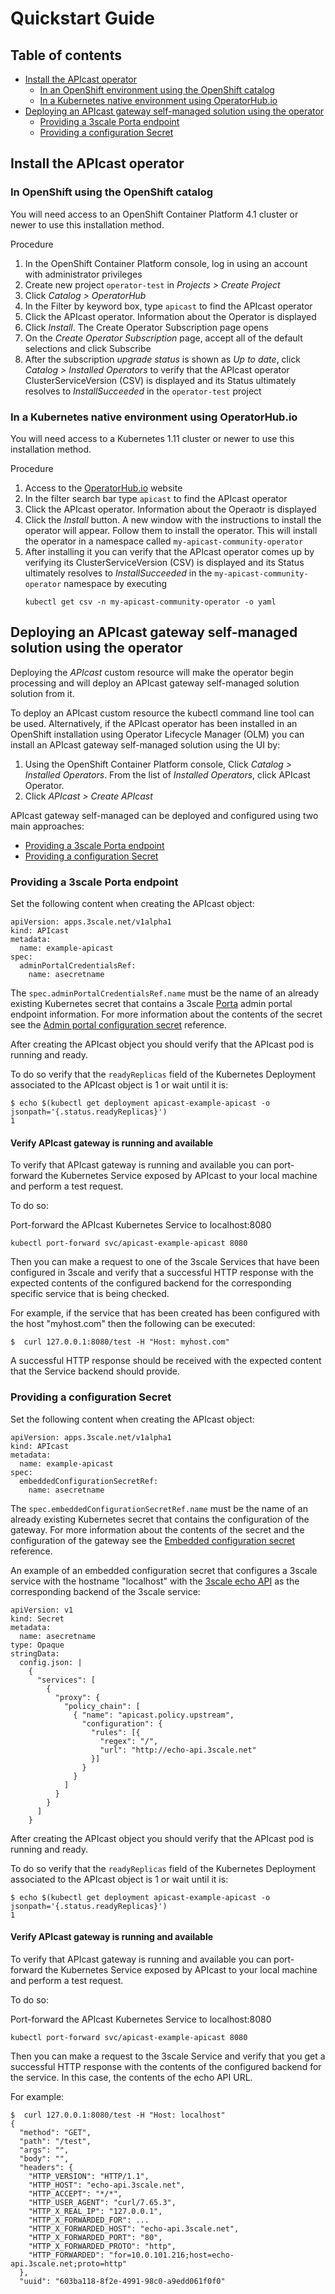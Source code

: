 # Quickstart Guide

## Table of contents

* [Install the APIcast operator](#Install-the-APIcast-operator)
  * [In an OpenShift environment using the OpenShift catalog](#In-OpenShift-using-the-OpenShift-catalog)
  * [In a Kubernetes native environment using OperatorHub.io](#In-a-Kubernetes-native-environment-using-OperatorHub\.io)
* [Deploying an APIcast gateway self-managed solution using the operator](#Deploying-an-APIcast-gateway-self-managed-solution-using-the-operator)
  * [Providing a 3scale Porta endpoint](#Providing-a-3scale-Porta-endpoint)
  * [Providing a configuration Secret](#Providing-a-configuration-Secret)

## Install the APIcast operator

### In OpenShift using the OpenShift catalog

You will need access to an OpenShift Container Platform 4.1 cluster or newer
to use this installation method.

Procedure
1. In the OpenShift Container Platform console, log in using an account with administrator privileges
1. Create new project `operator-test` in *Projects > Create Project*
1. Click *Catalog > OperatorHub*
1. In the Filter by keyword box, type `apicast` to find the APIcast operator
1. Click the APIcast operator. Information about the Operator is displayed
1. Click *Install*. The Create Operator Subscription page opens
1. On the *Create Operator Subscription* page, accept all of the default selections and click Subscribe
1. After the subscription *upgrade status* is shown as *Up to date*,
   click *Catalog > Installed Operators* to verify that the APIcast operator
   ClusterServiceVersion (CSV) is displayed and its Status ultimately resolves
   to _InstallSucceeded_ in the `operator-test` project

### In a Kubernetes native environment using OperatorHub.io

You will need access to a Kubernetes 1.11 cluster or newer to use this
installation method.

Procedure
1. Access to the [OperatorHub.io](https://operatorhub.io/) website
1. In the filter search bar type `apicast` to find the APIcast operator
1. Click the APIcast operator. Information about the Operaotr is displayed
1. Click the *Install* button. A new window with the instructions to install
   the operator will appear. Follow them to install the operator. This will
   install the operator in a namespace called `my-apicast-community-operator`
1. After installing it you can verify that the APIcast operator comes up by
   verifying its ClusterServiceVersion (CSV) is displayed and its Status
   ultimately resolves to _InstallSucceeded_ in the
   `my-apicast-community-operator` namespace by executing
   ```
   kubectl get csv -n my-apicast-community-operator -o yaml
   ```

## Deploying an APIcast gateway self-managed solution using the operator

Deploying the *APIcast* custom resource will make the operator begin processing
and will deploy an APIcast gateway self-managed solution solution from it.

To deploy an APIcast custom resource the kubectl command line tool can be used.
Alternatively, if the APIcast operator has been installed in an OpenShift
installation using Operator Lifecycle Manager (OLM) you can install an APIcast
gateway self-managed solution using the UI by:
  1. Using the OpenShift Container Platform console, Click *Catalog > Installed Operators*. From the list
   of *Installed Operators*, click APIcast Operator.
  1. Click *APIcast > Create APIcast*

APIcast gateway self-managed can be deployed and configured using two main approaches:
   * [Providing a 3scale Porta endpoint](#Providing-a-3scale-Porta-endpoint)
   * [Providing a configuration Secret](#Providing-a-configuration-Secret)

### Providing a 3scale Porta endpoint

Set the following content when creating the APIcast object:

```
apiVersion: apps.3scale.net/v1alpha1
kind: APIcast
metadata:
  name: example-apicast
spec:
  adminPortalCredentialsRef:
    name: asecretname
```

The ```spec.adminPortalCredentialsRef.name``` must be the name of an
already existing Kubernetes secret that contains a 3scale [Porta](https://github.com/3scale/porta/)
admin portal endpoint information. For more information about the contents of the secret
see the [Admin portal configuration secret](apicast-crd-reference.md#AdminPortalSecret) reference.

After creating the APIcast object you should verify that the APIcast pod is
running and ready.

To do so verify that the `readyReplicas` field of the Kubernetes Deployment
associated to the APIcast object is 1 or wait until it is:

```
$ echo $(kubectl get deployment apicast-example-apicast -o jsonpath='{.status.readyReplicas}')
1
```

#### Verify APIcast gateway is running and available

To verify that APIcast gateway is running and available you can port-forward
the Kubernetes Service exposed by APIcast to your local machine and perform
a test request.

To do so:

Port-forward the APIcast Kubernetes Service to localhost:8080
```
kubectl port-forward svc/apicast-example-apicast 8080
```

Then you can make a request to one of the 3scale Services that have been
configured in 3scale and verify that a successful HTTP response with the expected
contents of the configured backend for the corresponding specific service that
is being checked.

For example, if the service that has been created has been configured with
the host "myhost.com" then the following can be executed:

```
$  curl 127.0.0.1:8080/test -H "Host: myhost.com"
```

A successful HTTP response should be received with the expected content
that the Service backend should provide.

### Providing a configuration Secret

Set the following content when creating the APIcast object:

```
apiVersion: apps.3scale.net/v1alpha1
kind: APIcast
metadata:
  name: example-apicast
spec:
  embeddedConfigurationSecretRef:
    name: asecretname
```

The ```spec.embeddedConfigurationSecretRef.name``` must be the name of an
already existing Kubernetes secret that contains the configuration of the
gateway. For more information about the contents of the secret and the
configuration of the gateway see the
[Embedded configuration secret](apicast-crd-reference.md#EmbeddedConfSecret) reference.

An example of an embedded configuration secret that configures a 3scale service
with the hostname "localhost" with the
[3scale echo API](https://github.com/3scale/echo-api/) as the corresponding
backend of the 3scale service:

```
apiVersion: v1
kind: Secret
metadata:
  name: asecretname
type: Opaque
stringData:
  config.json: |
    {
      "services": [
        {
          "proxy": {
            "policy_chain": [
              { "name": "apicast.policy.upstream",
                "configuration": {
                  "rules": [{
                    "regex": "/",
                    "url": "http://echo-api.3scale.net"
                  }]
                }
              }
            ]
          }
        }
      ]
    }
```

After creating the APIcast object you should verify that the APIcast pod is
running and ready.

To do so verify that the `readyReplicas` field of the Kubernetes Deployment
associated to the APIcast object is 1 or wait until it is:

```
$ echo $(kubectl get deployment apicast-example-apicast -o jsonpath='{.status.readyReplicas}')
1
```

#### Verify APIcast gateway is running and available

To verify that APIcast gateway is running and available you can port-forward
the Kubernetes Service exposed by APIcast to your local machine and perform
a test request.

To do so:

Port-forward the APIcast Kubernetes Service to localhost:8080
```
kubectl port-forward svc/apicast-example-apicast 8080
```

Then you can make a request to the 3scale Service and verify that you get a
successful HTTP response with the contents of the configured backend for
the service. In this case, the contents of the echo API URL.

For example:

```
$  curl 127.0.0.1:8080/test -H "Host: localhost"
{
  "method": "GET",
  "path": "/test",
  "args": "",
  "body": "",
  "headers": {
    "HTTP_VERSION": "HTTP/1.1",
    "HTTP_HOST": "echo-api.3scale.net",
    "HTTP_ACCEPT": "*/*",
    "HTTP_USER_AGENT": "curl/7.65.3",
    "HTTP_X_REAL_IP": "127.0.0.1",
    "HTTP_X_FORWARDED_FOR": ...
    "HTTP_X_FORWARDED_HOST": "echo-api.3scale.net",
    "HTTP_X_FORWARDED_PORT": "80",
    "HTTP_X_FORWARDED_PROTO": "http",
    "HTTP_FORWARDED": "for=10.0.101.216;host=echo-api.3scale.net;proto=http"
  },
  "uuid": "603ba118-8f2e-4991-98c0-a9edd061f0f0"
```

